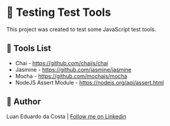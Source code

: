 # :test_tube: Testing Test Tools

This project was created to test some JavaScript test tools.

## :toolbox: Tools List

- Chai - https://github.com/chaijs/chai
- Jasmine - https://github.com/jasmine/jasmine
- Mocha - https://github.com/mochajs/mocha
- NodeJS Assert Module - https://nodejs.org/api/assert.html

## :man: Author

Luan Eduardo da Costa | [Follow me on Linkedin](https://www.linkedin.com/in/luaneducosta)
